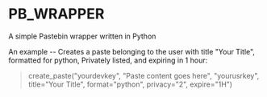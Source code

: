# PB_WRAPPER

A simple Pastebin wrapper written in Python

An example -- Creates a paste belonging to the user with title "Your Title", formatted for python, Privately listed, and expiring in 1 hour:
>create_paste("yourdevkey", "Paste content goes here", "yourusrkey", title="Your Title", format="python", privacy="2", expire="1H")
